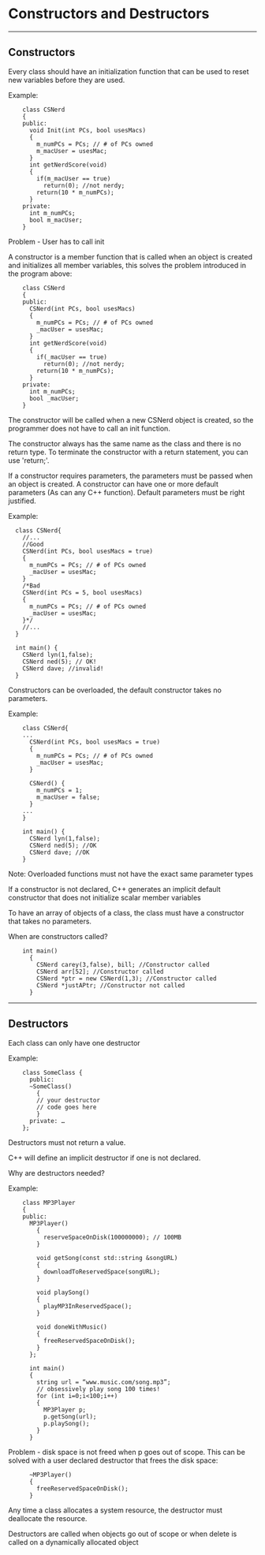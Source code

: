 # Constructors and Destructors
---
## Constructors

  Every class should have an initialization function that can be used to reset
  new variables before they are used.

  Example:
```
    class CSNerd
    {
    public:
      void Init(int PCs, bool usesMacs)
      {
        m_numPCs = PCs; // # of PCs owned
        m_macUser = usesMac;
      }
      int getNerdScore(void)
      {
        if(m_macUser == true)
          return(0); //not nerdy;
        return(10 * m_numPCs);
      }
    private:
      int m_numPCs;
      bool m_macUser;
    }
```
  Problem - User has to call init

  A constructor is a member function that is called when an object is created
  and initializes all member variables, this solves the problem introduced in
  the program above:
```
    class CSNerd
    {
    public:
      CSNerd(int PCs, bool usesMacs)
      {
        m_numPCs = PCs; // # of PCs owned
        _macUser = usesMac;
      }
      int getNerdScore(void)
      {
        if(_macUser == true)
          return(0); //not nerdy;
        return(10 * m_numPCs);
      }
    private:
      int m_numPCs;
      bool _macUser;
    }
```
  The constructor will be called when a new CSNerd object is created, so the
  programmer does not have to call an init function.

  The constructor always has the same name as the class and there is no
  return type. To terminate the constructor with a return statement, you can use
  'return;'.

  If a constructor requires parameters, the parameters must be passed when an
  object is created. A constructor can have one or more default parameters (As
  can any C++ function). Default parameters must be right justified.

  Example:
```
  class CSNerd{
    //...
    //Good
    CSNerd(int PCs, bool usesMacs = true)
    {
      m_numPCs = PCs; // # of PCs owned
      _macUser = usesMac;
    }
    /*Bad
    CSNerd(int PCs = 5, bool usesMacs)
    {
      m_numPCs = PCs; // # of PCs owned
      _macUser = usesMac;
    }*/
    //...
  }

  int main() {
    CSNerd lyn(1,false);
    CSNerd ned(5); // OK!
    CSNerd dave; //invalid!
  }
```
 Constructors can be overloaded, the default constructor takes no parameters.

  Example:
```
    class CSNerd{
    ...
      CSNerd(int PCs, bool usesMacs = true)
      {
        m_numPCs = PCs; // # of PCs owned
        _macUser = usesMac;
      }

      CSNerd() {
        m_numPCs = 1;
        m_macUser = false;
      }
    ...
    }

    int main() {
      CSNerd lyn(1,false);
      CSNerd ned(5); //OK
      CSNerd dave; //OK
    }
```
  Note: Overloaded functions must not have the exact same parameter types

  If a constructor is not declared, C++ generates an implicit default
  constructor that does not initialize scalar member variables

  To have an array of objects of a class, the class must have a constructor that
  takes no parameters.

  When are constructors called?
```
    int main()
      {
        CSNerd carey(3,false), bill; //Constructor called
        CSNerd arr[52]; //Constructor called
        CSNerd *ptr = new CSNerd(1,3); //Constructor called
        CSNerd *justAPtr; //Constructor not called
      }
```
---
## Destructors

  Each class can only have one destructor

  Example:
```
    class SomeClass {
      public:
      ~SomeClass()
        {
        // your destructor
        // code goes here
        }
      private: …
    };
```
  Destructors must not return a value.

  C++ will define an implicit destructor if one is not declared.

  Why are destructors needed?

  Example:
```
    class MP3Player
    {
    public:
      MP3Player()
        {
          reserveSpaceOnDisk(100000000); // 100MB
        }

        void getSong(const std::string &songURL)
        {
          downloadToReservedSpace(songURL);
        }

        void playSong()
        {
          playMP3InReservedSpace();
        }

        void doneWithMusic()
        {
          freeReservedSpaceOnDisk();
        }
      };

      int main()
      {
        string url = “www.music.com/song.mp3”;
        // obsessively play song 100 times!
        for (int i=0;i<100;i++)
        {
          MP3Player p;
          p.getSong(url);
          p.playSong();
        }
      }
```

  Problem - disk space is not freed when p goes out of scope. This can be
  solved with a user declared destructor that frees the disk space:

```
      ~MP3Player()
      {
        freeReservedSpaceOnDisk();
      }
```
  Any time a class allocates a system resource, the destructor must deallocate
  the resource.

  Destructors are called when objects go out of scope or when delete is called
  on a dynamically allocated object
